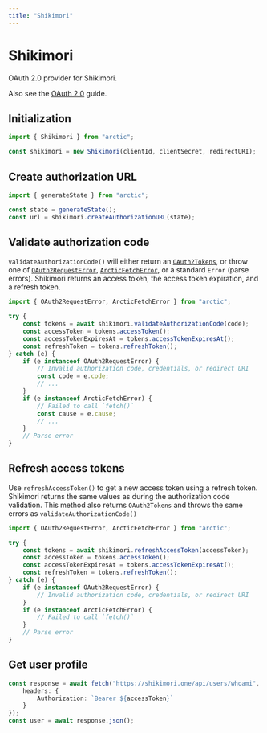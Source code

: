 ```yaml
---
title: "Shikimori"
---
```


# Shikimori

OAuth 2.0 provider for Shikimori.

Also see the [OAuth 2.0](/guides/oauth2) guide.

## Initialization

```ts
import { Shikimori } from "arctic";

const shikimori = new Shikimori(clientId, clientSecret, redirectURI);
```

## Create authorization URL

```ts
import { generateState } from "arctic";

const state = generateState();
const url = shikimori.createAuthorizationURL(state);
```

## Validate authorization code

`validateAuthorizationCode()` will either return an [`OAuth2Tokens`](/reference/main/OAuth2Tokens), or throw one of [`OAuth2RequestError`](/reference/main/OAuth2RequestError), [`ArcticFetchError`](/reference/main/ArcticFetchError), or a standard `Error` (parse errors). Shikimori returns an access token, the access token expiration, and a refresh token.

```ts
import { OAuth2RequestError, ArcticFetchError } from "arctic";

try {
	const tokens = await shikimori.validateAuthorizationCode(code);
	const accessToken = tokens.accessToken();
	const accessTokenExpiresAt = tokens.accessTokenExpiresAt();
	const refreshToken = tokens.refreshToken();
} catch (e) {
	if (e instanceof OAuth2RequestError) {
		// Invalid authorization code, credentials, or redirect URI
		const code = e.code;
		// ...
	}
	if (e instanceof ArcticFetchError) {
		// Failed to call `fetch()`
		const cause = e.cause;
		// ...
	}
	// Parse error
}
```

## Refresh access tokens

Use `refreshAccessToken()` to get a new access token using a refresh token. Shikimori returns the same values as during the authorization code validation. This method also returns `OAuth2Tokens` and throws the same errors as `validateAuthorizationCode()`

```ts
import { OAuth2RequestError, ArcticFetchError } from "arctic";

try {
	const tokens = await shikimori.refreshAccessToken(accessToken);
	const accessToken = tokens.accessToken();
	const accessTokenExpiresAt = tokens.accessTokenExpiresAt();
	const refreshToken = tokens.refreshToken();
} catch (e) {
	if (e instanceof OAuth2RequestError) {
		// Invalid authorization code, credentials, or redirect URI
	}
	if (e instanceof ArcticFetchError) {
		// Failed to call `fetch()`
	}
	// Parse error
}
```

## Get user profile

```ts
const response = await fetch("https://shikimori.one/api/users/whoami", {
	headers: {
		Authorization: `Bearer ${accessToken}`
	}
});
const user = await response.json();
```
